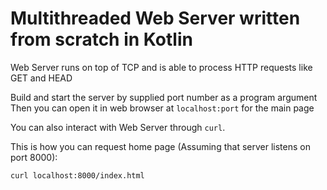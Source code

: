 # Multithreaded Web Server written from scratch in Kotlin

Web Server runs on top of TCP and is able to process HTTP requests like GET and HEAD

Build and start the server by supplied port number as a program argument
Then you can open it in web browser at `localhost:port` for the main page

You can also interact with Web Server through `curl`.

This is how you can request home page (Assuming that server listens on port 8000):

```bash
curl localhost:8000/index.html
```